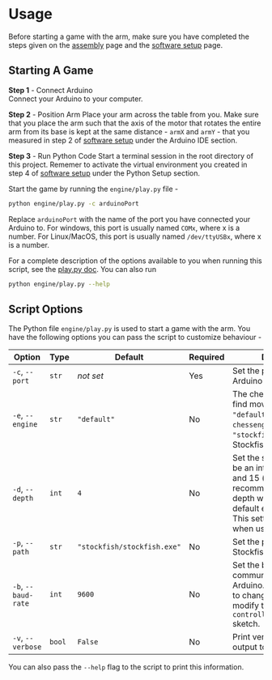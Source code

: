 # Usage
Before starting a game with the arm, make sure you have completed the steps given on the [assembly](./assemble.md) page and the [software setup](./software-setup.md) page.

## Starting A Game
**Step 1** - Connect Arduino  
Connect your Arduino to your computer.

**Step 2** - Position Arm
Place your arm across the table from you. Make sure that you place the arm such that the axis of the motor that rotates the entire arm from its base is kept at the same distance - `armX` and `armY` - that you measured in step 2 of [software setup](./software-setup.md) under the Arduino IDE section.

**Step 3** - Run Python Code
Start a terminal session in the root directory of this project. Rememer to activate the virtual environment you created in step 4 of [software setup](./software-setup.md) under the Python Setup section.

Start the game by running the `engine/play.py` file -

```bash
python engine/play.py -c arduinoPort
```

Replace `arduinoPort` with the name of the port you have connected your Arduino to. For windows, this port is usually named `COMx`, where x is a number. For Linux/MacOS, this port is usually named `/dev/ttyUSBx`, where x is a number.

For a complete description of the options available to you when running this script, see the [play.py doc](#script-options). You can also run 

```bash
python engine/play.py --help
```

## Script Options
The Python file `engine/play.py` is used to start a game with the arm. You have the following options you can pass the script to customize behaviour -

|Option|Type|Default|Required|Description|
|------|----|-------|--------|-----------|
|`-c`, `--port`|`str`|_not set_|Yes|Set the port name that the Arduino is connected to|
|`-e`, `--engine`|`str`|`"default"`|No|The chess engine to use to find moves. Can be `"default"` for using `chessengine`, or `"stockfish"` for using Stockfish.|
|`-d`, `--depth`|`int`|`4`|No|Set the search depth. Can be an integer between 1 and 15 (inclusive). The recommended search depth while using the default engine is <= 5. This setting does not apply when using Stockfish.
|`-p`, `--path`|`str`|`"stockfish/stockfish.exe"`|No|Set the path to the Stockfish executable.|
|`-b`, `--baud-rate`|`int`|`9600`|No|Set the baud rate for communication with the Arduino. You will only need to change this option if you modify the baud rate in the `controller/controller.ino` sketch.|
|`-v`, `--verbose`|`bool`|`False`|No|Print verbose debugging output to stdout.|

You can also pass the `--help` flag to the script to print this information.